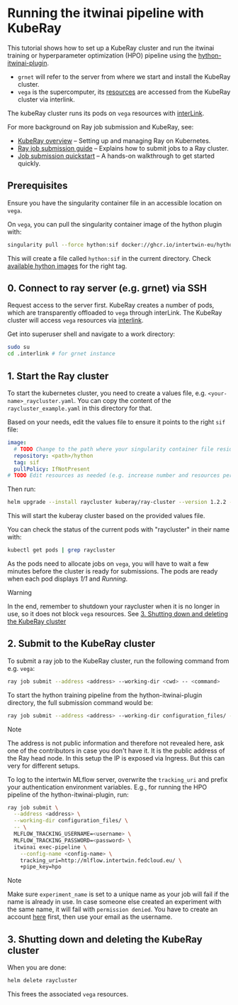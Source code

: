 # Running the itwinai pipeline with KubeRay

This tutorial shows how to set up a KubeRay cluster and run the itwinai training or hyperparameter
optimization (HPO) pipeline using the [hython-itwinai-plugin](https://github.com/interTwin-eu/hython-itwinai-plugin).

- `grnet` will refer to the server from where we start and install the KubeRay cluster.
- `vega` is the supercomputer, its [resources](https://doc.vega.izum.si/general-spec/) are
  accessed from the KubeRay cluster via interlink.

The kubeRay cluster runs its pods on `vega` resources with [interLink](https://github.com/interTwin-eu/interLink).

For more background on Ray job submission and KubeRay, see:

- [KubeRay overview](https://docs.ray.io/en/latest/cluster/kubernetes/index.html) – Setting up and managing Ray on
  Kubernetes.
- [Ray job submission guide](https://docs.ray.io/en/latest/cluster/running-applications/job-submission/index.html) –
  Explains how to submit jobs to a Ray cluster.
- [Job submission quickstart](
    https://docs.ray.io/en/latest/cluster/running-applications/job-submission/quickstart.html
  ) – A hands-on walkthrough to get started quickly.

## Prerequisites

Ensure you have the singularity container file in an accessible location on `vega`.

On `vega`, you can pull the singularity container image of the hython plugin with:

```bash
singularity pull --force hython:sif docker://ghcr.io/intertwin-eu/hython-itwinai-plugin:<tag>
```

This will create a file called `hython:sif` in the current directory.
Check
[available hython images](https://github.com/interTwin-eu/hython-itwinai-plugin/pkgs/container/hython-itwinai-plugin)
for the right tag.

## 0. Connect to ray server (e.g. grnet) via SSH

Request access to the server first.
KubeRay creates a number of pods, which are transparently offloaded to `vega` through interLink.
The KubeRay cluster will access `vega` resources via [interlink](https://github.com/intertwin-eu/interlink).

Get into superuser shell and navigate to a work directory:

```bash
sudo su
cd .interlink # for grnet instance
```

## 1. Start the Ray cluster

To start the kubernetes cluster, you need to create a values file, e.g. `<your-name>_raycluster.yaml`.
You can copy the content of the `raycluster_example.yaml` in this directory for that.

Based on your needs, edit the values file to ensure it points to the right `sif` file:

```yaml
image:
  # TODO Change to the path where your singularity container file resides. (example is for file named hython:sif)
  repository: <path>/hython
  tag: sif
  pullPolicy: IfNotPresent
# TODO Edit resources as needed (e.g. increase number and resources per head/worker pod)
```

Then run:

```bash
helm upgrade --install raycluster kuberay/ray-cluster --version 1.2.2 --values <your-name>_raycluster.yaml
```

This will start the kuberay cluster based on the provided values file.

You can check the status of the current pods with "raycluster" in their name with:

```bash
kubectl get pods | grep raycluster
```

As the pods need to allocate jobs on `vega`, you will have to wait a few minutes before the cluster is ready for
submissions.
The pods are ready when each pod displays _1/1_ and _Running_.

> [!WARNING]
> In the end, remember to shutdown your raycluster when it is no longer in use, so it does not block `vega` resources.
> See [3. Shutting down and deleting the KubeRay cluster](#3-shutting-down-and-deleting-the-kuberay-cluster)

## 2. Submit to the KubeRay cluster

To submit a ray job to the KubeRay cluster, run the following command from e.g. `vega`:

```bash
ray job submit --address <address> --working-dir <cwd> -- <command>
```

To start the hython training pipeline from the hython-itwinai-plugin directory, the full submission command would be:

```bash
ray job submit --address <address> --working-dir configuration_files/ -- itwinai exec-pipeline --config-name vega_training +pipe_key=training
```

> [!NOTE]
> The address is not public information and therefore not revealed here, ask one of the contributors in case you don't
> have it.
> It is the public address of the Ray head node. In this setup the IP is exposed via Ingress.
> But this can very for different setups.

To log to the intertwin MLflow server, overwrite the `tracking_uri` and prefix your authentication environment
variables.
E.g., for running the HPO pipeline of the hython-itwinai-plugin, run:

```bash
ray job submit \
  --address <address> \
  --working-dir configuration_files/ \
  -- \
  MLFLOW_TRACKING_USERNAME=<username> \
  MLFLOW_TRACKING_PASSWORD=<password> \
  itwinai exec-pipeline \
    --config-name <config-name> \
    tracking_uri=http://mlflow.intertwin.fedcloud.eu/ \
    +pipe_key=hpo
```

> [!NOTE]
> Make sure `experiment_name` is set to a unique name as your job will fail if the name is already in use.
> In case someone else created an experiment with the same name, it will fail with `permission denied`.
> You have to create an account [here](http://mlflow.intertwin.fedcloud.eu/) first,
> then use your email as the username.

## 3. Shutting down and deleting the KubeRay cluster

When you are done:

```bash
helm delete raycluster
```

This frees the associated `vega` resources.
